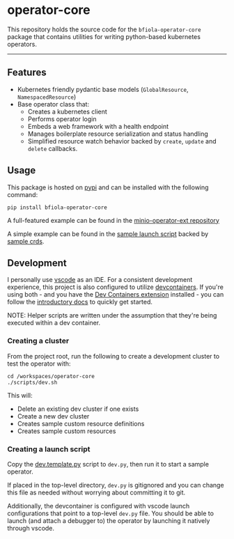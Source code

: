 # operator-core

This repository holds the source code for the `bfiola-operator-core` package that contains utilities for writing python-based kubernetes operators.

---

## Features

- Kubernetes friendly pydantic base models (`GlobalResource`, `NamespacedResource`)
- Base operator class that:
  - Creates a kubernetes client
  - Performs operator login
  - Embeds a web framework with a health endpoint
  - Manages boilerplate resource serialization and status handling
  - Simplified resource watch behavior backed by `create`, `update` and `delete` callbacks.

## Usage

This package is hosted on [pypi](https://pypi.org/project/bfiola-operator-core/) and can be installed with the following command:

```shell
pip install bfiola-operator-core
```

A full-featured example can be found in the [minio-operator-ext repository](https://github.com/benfiola/minio-operator-ext/blob/main/minio_operator_ext/operator.py)

A simple example can be found in the [sample launch script](./dev.template.py) backed by [sample crds](./manifests/crds.yaml).

## Development

I personally use [vscode](https://code.visualstudio.com/) as an IDE. For a consistent development experience, this project is also configured to utilize [devcontainers](https://containers.dev/). If you're using both - and you have the [Dev Containers extension](https://marketplace.visualstudio.com/items?itemName=ms-vscode-remote.remote-containers) installed - you can follow the [introductory docs](https://code.visualstudio.com/docs/devcontainers/tutorial) to quickly get started.

NOTE: Helper scripts are written under the assumption that they're being executed within a dev container.

### Creating a cluster

From the project root, run the following to create a development cluster to test the operator with:

```shell
cd /workspaces/operator-core
./scripts/dev.sh
```

This will:

- Delete an existing dev cluster if one exists
- Create a new dev cluster
- Creates sample custom resource definitions
- Creates sample custom resources

### Creating a launch script

Copy the [dev.template.py](./dev.template.py) script to `dev.py`, then run it to start a sample operator.

If placed in the top-level directory, `dev.py` is gitignored and you can change this file as needed without worrying about committing it to git.

Additionally, the devcontainer is configured with vscode launch configurations that point to a top-level `dev.py` file. You should be able to launch (and attach a debugger to) the operator by launching it natively through vscode.
